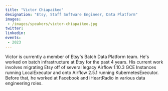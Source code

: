 ```yaml
---
title: "Victor Chiapaikeo"
designation: "Etsy, Staff Software Engineer, Data Platform"
images:
 - /images/speakers/victor-chiapaikeo.jpg
twitter: 
linkedin: 
events:
 - 2023
---
```


Victor is currently a member of Etsy's Batch Data Platform team. He's worked on batch infrastructure at Etsy for the past 4 years. His current work involves migrating Etsy off of several legacy Airflow 1.10.3 GCE Instances running LocalExecutor and onto Airflow 2.5.1 running KubernetesExecutor. Before that, he worked at Facebook and iHeartRadio in various data engineering roles.